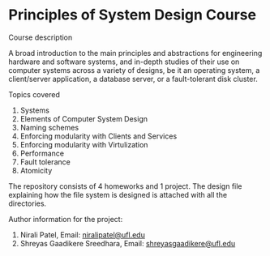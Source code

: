 # Principles of System Design Course 

Course description

A broad introduction to the main principles and abstractions for engineering hardware and software systems, and in-depth studies of their use on computer systems across a variety of designs, be it an operating system, a client/server application, a database server, or a fault-tolerant disk cluster.

Topics covered

1. Systems
2. Elements of Computer System Design
3. Naming schemes
4. Enforcing modularity with Clients and Services
5. Enforcing modularity with Virtulization
6. Performance
7. Fault tolerance
8. Atomicity

The repository consists of 4 homeworks and 1 project. The design file explaining how the file system is designed is attached with all the directories.

Author information for the project:

1. Nirali Patel, Email: niralipatel@ufl.edu
2. Shreyas Gaadikere Sreedhara, Email: shreyasgaadikere@ufl.edu

